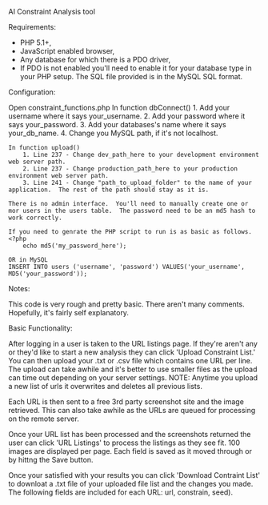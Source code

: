 ﻿AI Constraint Analysis tool

Requirements: 

* PHP 5.1+, 
* JavaScript enabled browser,
* Any database for which there is a PDO driver, 
* If PDO is not enabled you'll need to enable it for your database type in your PHP setup.  The SQL file provided is in the MySQL SQL format.

Configuration:

Open constraint_functions.php
	In function dbConnect()
		1. Add your username where it says your_username.
		2. Add your password where it says your_password.
		3. Add your databases's name where it says your_db_name.
		4. Change you MySQL path, if it's not localhost.
	
	In function upload()
		1. Line 237 - Change dev_path_here to your development environment web server path.
		2. Line 237 - Change production_path_here to your production environment web server path.
		3. Line 241 - Change "path_to_upload_folder" to the name of your application.  The rest of the path should stay as it is.
		
	There is no admin interface.  You'll need to manually create one or mor users in the users table.  The password need to be an md5 hash to work correctly.

	If you need to genrate the PHP script to run is as basic as follows.
	<?php
		echo md5('my_password_here');
		
	OR in MySQL
	INSERT INTO users ('username', 'password') VALUES('your_username', MD5('your_password'));

Notes:

This code is very rough and pretty basic.  There aren't many comments.  Hopefully, it's fairly self explanatory.

Basic Functionality:

After logging in a user is taken to the URL listings page.  If they're aren't any or they'd like to start a new analysis they can click 'Upload Constraint List.'  You can then upload your .txt or .csv file which contains one URL per line.  The upload can take awhile and it's better to use smaller files as the upload can time out depending on your server settings.  NOTE: Anytime you upload a new list of urls it overwrites and deletes all previous lists.

Each URL is then sent to a free 3rd party screenshot site and the image retrieved.  This can also take awhile as the URLs are queued for processing on the remote server.

Once your URL list has been processed and the screenshots returned the user can click 'URL Listings' to process the listings as they see fit.  100 images are displayed per page.  Each field is saved as it moved through or by hittng the Save button.

Once your satisfied with your results you can click 'Download Contraint List' to downloat a .txt file of your uploaded file list and the changes you made.  The following fields are included for each URL:  url, constrain, seed).

 